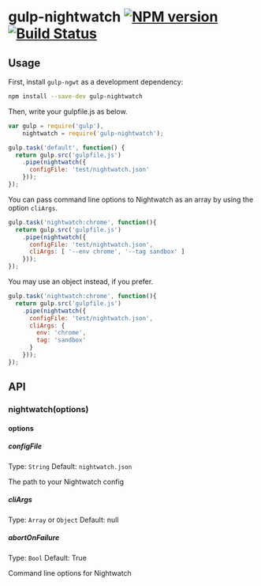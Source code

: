# gulp-nightwatch [![NPM version][npm-image]][npm-url] [![Build Status][travis-image]][travis-url]

## Usage

First, install `gulp-ngwt` as a development dependency:

```sh
npm install --save-dev gulp-nightwatch
```

Then, write your gulpfile.js as below.

```javascript
var gulp = require('gulp'),
    nightwatch = require('gulp-nightwatch');

gulp.task('default', function() {
  return gulp.src('gulpfile.js')
    .pipe(nightwatch({
      configFile: 'test/nightwatch.json'
    }));
});
```

You can pass command line options to Nightwatch as an array by using the option `cliArgs`.

```javascript
gulp.task('nightwatch:chrome', function(){
  return gulp.src('gulpfile.js')
    .pipe(nightwatch({
      configFile: 'test/nightwatch.json',
      cliArgs: [ '--env chrome', '--tag sandbox' ]
    }));
});
```

You may use an object instead, if you prefer.

```javascript
gulp.task('nightwatch:chrome', function(){
  return gulp.src('gulpfile.js')
    .pipe(nightwatch({
      configFile: 'test/nightwatch.json',
      cliArgs: {
        env: 'chrome',
        tag: 'sandbox'
      }
    }));
});
```

## API

### nightwatch(options)

#### options

##### configFile

Type: `String`
Default: `nightwatch.json`

The path to your Nightwatch config

##### cliArgs

Type: `Array` or `Object`
Default: null

##### abortOnFailure

Type: `Bool`
Default: True

Command line options for Nightwatch


[npm-image]: https://img.shields.io/npm/v/gulp-nightwatch.svg
[npm-url]: https://www.npmjs.com/package/gulp-nightwatch
[travis-image]: https://img.shields.io/travis/tatsuyafw/gulp-nightwatch.svg
[travis-url]: https://travis-ci.org/tatsuyafw/gulp-nightwatch
